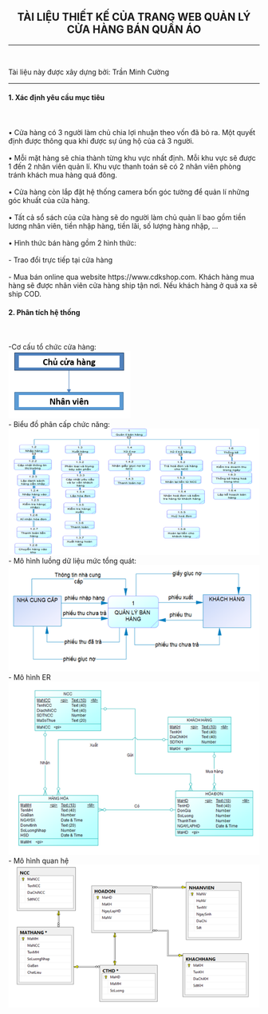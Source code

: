 <center><H2>TÀI LIỆU THIẾT KẾ CỦA TRANG WEB QUẢN LÝ CỬA HÀNG BÁN QUẦN ÁO</H2></center>
<hr/></br>
<p>Tài liệu này được xây dựng bởi: Trần Minh Cường</p>
<hr/>
<p><H4>1.	Xác định yêu cầu mục tiêu</H4><br/>
<br/>•	Cửa hàng có 3 người làm chủ chia lợi nhuận theo vốn đã bỏ ra. Một quyết định được thông qua khi được sự ủng hộ của cả 3 người.<br/>
<br/>•	Mỗi mặt hàng sẽ chia thành từng khu vực nhất định. Mỗi khu vực sẽ được 1 đến 2 nhân viên quản lí. Khu vực thanh toán sẽ có 2 nhân viên phòng tránh khách mua hàng quá đông.<br/>
<br/>•	Cửa hàng còn lắp đặt hệ thống camera bốn góc tường để quản lí những góc khuất của cửa hàng.<br/>
<br/>•	Tất cả sổ sách của cửa hàng sẽ do người làm chủ quản lí bao gồm tiền lương nhân viên, tiền nhập hàng, tiền lãi, số lượng hàng nhập, …<br/>
<br/>•	Hình thức bán hàng gồm 2 hình thức:<br/>
<br/>-	Trao đổi trực tiếp tại cửa hàng<br/>
<br/>-	Mua bán online qua website https://www.cdkshop.com. Khách hàng mua hàng sẽ được nhân viên cửa hàng ship tận nơi. Nếu khách hàng ở quá xa sẽ ship COD.<br/>
<p><H4>2. Phân tích hệ thống </H4><br/>
<br/>-Cơ cấu tổ chức cửa hàng:<br/>
<img src="https://github.com/PhatTrienMaNguonMo/KetThucMon/blob/master/AnhTLTK/01.png" />
<br/>- Biểu đồ phân cấp chức năng: <br/> 
<img src="https://github.com/PhatTrienMaNguonMo/KetThucMon/blob/master/AnhTLTK/02.png" />
<br/>- Mô hình luồng dữ liệu mức tổng quát: <br/>
<img src="https://github.com/PhatTrienMaNguonMo/KetThucMon/blob/master/AnhTLTK/03.png" />
<br/>- Mô hình ER <br/>
<img src="https://github.com/PhatTrienMaNguonMo/KetThucMon/blob/master/AnhTLTK/04.png" />
<br/>- Mô hình quan hệ <br/>
<img src="https://github.com/PhatTrienMaNguonMo/KetThucMon/blob/master/AnhTLTK/05.png" />
   
         


